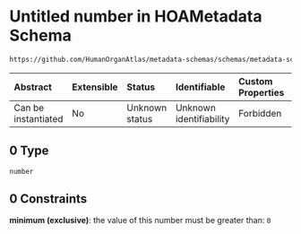 # Untitled number in HOAMetadata Schema

```txt
https://github.com/HumanOrganAtlas/metadata-schemas/schemas/metadata-schemas.json#/$defs/PublicScanMetadata/properties/distance_sample_detector/anyOf/0
```



| Abstract            | Extensible | Status         | Identifiable            | Custom Properties | Additional Properties | Access Restrictions | Defined In                                                                   |
| :------------------ | :--------- | :------------- | :---------------------- | :---------------- | :-------------------- | :------------------ | :--------------------------------------------------------------------------- |
| Can be instantiated | No         | Unknown status | Unknown identifiability | Forbidden         | Allowed               | none                | [metadata-schema.json\*](../out/metadata-schema.json "open original schema") |

## 0 Type

`number`

## 0 Constraints

**minimum (exclusive)**: the value of this number must be greater than: `0`
